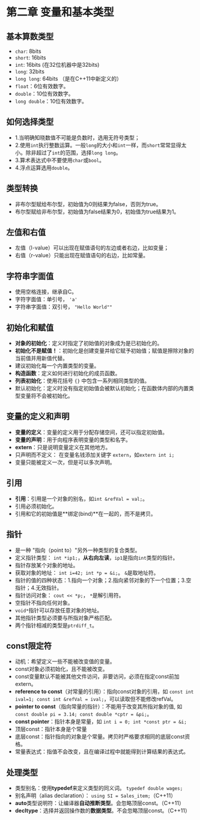 # 第二章 变量和基本类型

## 基本算数类型
- `char`: 8bits
- `short`: 16bits
- `int`: 16bits (在32位机器中是32bits)
- `long`: 32bits
- `long long`: 64bits （是在C++11中新定义的）
- `float`：6位有效数字。
- `double`：10位有效数字。
- `long double`：10位有效数字。

## 如何选择类型
- 1.当明确知晓数值不可能是负数时，选用无符号类型；
- 2.使用`int`执行整数运算。一般`long`的大小和`int`一样，而`short`常常显得太小。除非超过了`int`的范围，选择`long long`。
- 3.算术表达式中不要使用`char`或`bool`。
- 4.浮点运算选用`double`。

## 类型转换
- 非布尔型赋给布尔型，初始值为0则结果为false，否则为true。
- 布尔型赋给非布尔型，初始值为false结果为0，初始值为true结果为1。

## 左值和右值
- 左值（l-value）可以出现在赋值语句的左边或者右边，比如变量；
- 右值（r-value）只能出现在赋值语句的右边，比如常量。

## 字符串字面值
- 使用空格连接，继承自C。
- 字符字面值：单引号， `'a'`
- 字符串字面值：双引号， `"Hello World""`

## 初始化和赋值
- **对象的初始化**：定义时指定了初始值的对象成为是已初始化的。
- **初始化不是赋值！**：初始化是创建变量并给它赋予初始值；赋值是擦除对象的当前值并用新值代替。
- 建议初始化每一个内置类型的变量。
- **构造函数**：定义如何进行初始化的成员函数。
- **列表初始化**：使用花括号 `{}` 中包含一系列相同类型的值。
- 默认初始化：定义时没有指定初始值会被默认初始化；在函数体内部的内置类型变量将不会被初始化。

## 变量的定义和声明
- **变量的定义**：变量的定义用于分配存储空间，还可以指定初始值。
- **变量的声明**：用于向程序表明变量的类型和名字。
- **extern**：只是说明变量定义在其他地方。
- 只声明而不定义： 在变量名钱添加关键字 `extern`，如`extern int i;`
- 变量只能被定义一次，但是可以多次声明。

## 引用
- **引用**：引用是一个对象的别名，如`int &refVal = val;`。
- 引用必须初始化。
- 引用和它的初始值是**绑定(bind)**在一起的，而不是拷贝。

## 指针
- 是一种 "指向（point to）"另外一种类型的复合类型。
- 定义指针类型： `int *ip1;`，**从右向左读**，`ip1`是指向`int`类型的指针。
- 指针存放某个对象的地址。
- 获取对象的地址： `int i=42; int *p = &i;`。 `&`是取地址符。
- 指针的值的四种状态：1.指向一个对象；2.指向紧邻对象的下一个位置；3.空指针；4.无效指针。
- 指针访问对象： `cout << *p;`， `*`是解引用符。
- 空指针不指向任何对象。
- `void*`指针可以存放任意对象的地址。
- 其他指针类型必须要与所指对象严格匹配。
- 两个指针相减的类型是`ptrdiff_t`。

## const限定符
- 动机：希望定义一些不能被改变值的变量。
- const对象必须初始化，且不能被改变。
- const变量默认不能被其他文件访问，非要访问，必须在指定const前加extern。
- **reference to const**（对常量的引用）：指向const对象的引用，如 `const int ival=1; const int &refVal = ival;`，可以读取但不能修改refVal。
- **pointer to const**（指向常量的指针）：不能用于改变其所指对象的值, 如 `const double pi = 3.14; const double *cptr = &pi;`。
- **const pointer**：指针本身是常量，如 `int i = 0; int *const ptr = &i;`
- 顶层const：指针本身是个常量
- 底层const：指针指向的对象是个常量。拷贝时严格要求相同的底层const资格。
- 常量表达式：指值不会改变，且在编译过程中就能得到计算结果的表达式。

## 处理类型
- 类型别名：使用**typedef**来定义类型的同义词。 `typedef double wages;`
- 别名声明（alias declaration）： `using SI = Sales_item;`（C++11）
- **auto**类型说明符：让编译器**自动推断类型**。会忽略顶层const。（C++11）
- **decltype**：选择并返回操作数的**数据类型**。不会忽略顶层const。（C++11）

